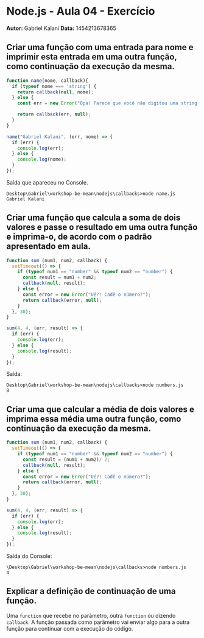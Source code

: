 # Node.js - Aula 04 - Exercício  
**Autor:** Gabriel Kalani
**Data:** 1454213678365


## Criar uma função com uma entrada para nome e imprimir esta entrada em uma outra função, como continuação da execução da mesma.  

```js  
function name(nome, callback){  
  if (typeof nome === 'string') {  
    return callback(null, nome);  
  } else {  
    const err = new Error("Opa! Parece que você não digitou uma string.");  

    return callback(err, null);  
  }  
}  

name("Gabriel Kalani", (err, nome) => {  
  if (err) {  
    console.log(err);  
  } else {  
    console.log(nome);  
  }  
}); 
```  

Saída que apareceu no Console.

```  
Desktop\Gabriel\workshop-be-mean\nodejs\callbacks>node name.js
Gabriel Kalani
```


## Criar uma função que calcula a soma de dois valores e passe o resultado em uma outra função e imprima-o, de acordo com o padrão apresentado em aula.  

```js  
function sum (num1, num2, callback) {
  setTimeout(() => {
    if (typeof num1 == "number" && typeof num2 == "number") {
      const result = num1 + num2;
      callback(null, result);
    } else {
      const error = new Error("Ué?! Cadê o número?");
      return callback(error, null);
    }
  }, 30);
}

sum(4, 4, (err, result) => {
  if (err) {
    console.log(err);
  } else {
    console.log(result);
  }
});
```  

Saída:  

```  
Desktop\Gabriel\workshop-be-mean\nodejs\callbacks>node numbers.js
8  
```


## Criar uma que calcular a média de dois valores e imprima essa média uma outra função, como continuação da execução da mesma.  

```js  
function sum (num1, num2, callback) {
  setTimeout(() => {
    if (typeof num1 == "number" && typeof num2 == "number") {
      const result = (num1 + num2)/ 2;
      callback(null, result);
    } else {
      const error = new Error("Ué?! Cadê o número?");
      return callback(error, null);
    }
  }, 30);
}

sum(4, 4, (err, result) => {
  if (err) {
    console.log(err);
  } else {
    console.log(result);
  }
}); 
```  

Saída do Console: 

```  
\Desktop\Gabriel\workshop-be-mean\nodejs\callbacks>node numbers.js
4
```


## Explicar a definição de continuação de uma função.  
Uma `function` que recebe no parâmetro, outra `function` ou dizendo `callback`. 
A função passada como parâmetro vai enviar algo para a outra função para continuar com a execução do código.